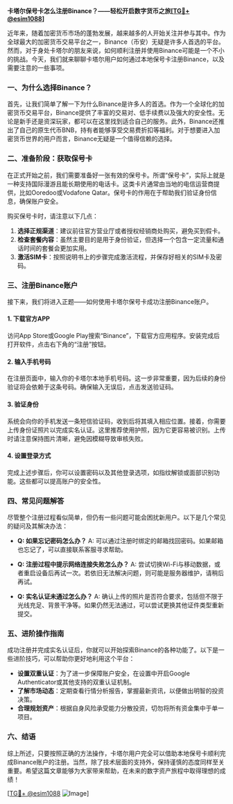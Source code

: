 **卡塔尔保号卡怎么注册Binance？——轻松开启数字货币之旅[[TG💪+ @esim1088](https://t.me/s/esim1088)]**

近年来，随着加密货币市场的蓬勃发展，越来越多的人开始关注并参与其中。作为全球最大的加密货币交易平台之一，Binance（币安）无疑是许多人首选的平台。然而，对于身处卡塔尔的朋友来说，如何顺利注册并使用Binance可能是一个不小的挑战。今天，我们就来聊聊卡塔尔用户如何通过本地保号卡注册Binance，以及需要注意的一些事项。

### 一、为什么选择Binance？

首先，让我们简单了解一下为什么Binance是许多人的首选。作为一个全球化的加密货币交易平台，Binance提供了丰富的交易对、低手续费以及强大的安全性。无论是新手还是资深玩家，都可以在这里找到适合自己的服务。此外，Binance还推出了自己的原生代币BNB，持有者能够享受交易费折扣等福利。对于想要进入加密货币世界的用户而言，Binance无疑是一个值得信赖的选择。

### 二、准备阶段：获取保号卡

在正式开始之前，我们需要准备好一张有效的保号卡。所谓“保号卡”，实际上就是一种支持国际漫游且能长期使用的电话卡。这类卡片通常由当地的电信运营商提供，比如Ooredoo或Vodafone Qatar。保号卡的作用在于帮助我们验证身份信息，确保账户安全。

购买保号卡时，请注意以下几点：

1. **选择正规渠道**：建议前往官方营业厅或者授权经销商处购买，避免买到假卡。
2. **检查套餐内容**：虽然主要目的是用于身份验证，但选择一个包含一定流量和通话时间的套餐会更加实用。
3. **激活SIM卡**：按照说明书上的步骤完成激活流程，并保存好相关的SIM卡及密码。

### 三、注册Binance账户

接下来，我们将进入正题——如何使用卡塔尔保号卡成功注册Binance账户。

#### 1. 下载官方APP

访问App Store或Google Play搜索“Binance”，下载官方应用程序。安装完成后打开软件，点击右下角的“注册”按钮。

#### 2. 输入手机号码

在注册页面中，输入你的卡塔尔本地手机号码。这一步非常重要，因为后续的身份验证将会依赖于这条号码。确保输入无误后，点击发送验证码。

#### 3. 验证身份

系统会向你的手机发送一条短信验证码，收到后将其填入相应位置。接着，你需要上传身份证照片以完成实名认证。这里推荐使用护照，因为它更容易被识别。上传时请注意保持图片清晰，避免因模糊导致审核失败。

#### 4. 设置登录方式

完成上述步骤后，你可以设置密码以及其他登录选项，如指纹解锁或面部识别功能。这些都可以提高账户的安全性。

### 四、常见问题解答

尽管整个注册过程看似简单，但仍有一些问题可能会困扰新用户。以下是几个常见的疑问及其解决办法：

- **Q: 如果忘记密码怎么办？**
  A: 可以通过注册时绑定的邮箱找回密码。如果邮箱也忘记了，可以直接联系客服寻求帮助。

- **Q: 注册过程中提示网络连接失败怎么办？**
  A: 尝试切换Wi-Fi与移动数据，或者重启设备后再试一次。若依旧无法解决问题，则可能是服务器维护，请稍后再试。

- **Q: 实名认证未通过怎么办？**
  A: 确认上传的照片是否符合要求，包括但不限于光线充足、背景干净等。如果仍然无法通过，可以尝试更换其他证件类型重新提交。

### 五、进阶操作指南

成功注册并完成实名认证后，你就可以开始探索Binance的各种功能了。以下是一些进阶技巧，可以帮助你更好地利用这个平台：

- **设置双重认证**：为了进一步保障账户安全，在设置中开启Google Authenticator或其他支持的双重认证机制。
- **了解市场动态**：定期查看行情分析报告，掌握最新资讯，以便做出明智的投资决策。
- **合理规划资产**：根据自身风险承受能力分散投资，切勿将所有资金集中于单一项目。

### 六、结语

综上所述，只要按照正确的方法操作，卡塔尔用户完全可以借助本地保号卡顺利完成Binance账户的注册。当然，除了技术层面的支持外，保持谨慎的态度同样至关重要。希望这篇文章能够为大家带来帮助，在未来的数字资产旅程中取得理想的成绩！

[[TG💪+ @esim1088](https://t.me/s/esim1088) ![Image](https://i.postimg.cc/4NQfJmqS/Snipaste-2025-05-13-00-14-12.png)]
